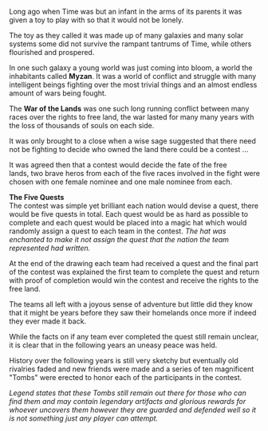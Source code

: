 Long ago when Time was but an infant in the arms of its parents it was given a toy to play with so that it would not be lonely.

The toy as they called it was made up of many galaxies and many solar systems some did not survive the rampant tantrums of Time, while others flourished and prospered.

In one such galaxy a young world was just coming into bloom, a world the inhabitants called **Myzan**. It was a world of conflict and struggle with many intelligent beings fighting over the most trivial things and an almost endless amount of wars being fought.

The **War of the Lands** was one such long running conflict between many races over the rights to free land, the war lasted for many many years with the loss of thousands of souls on each side.

It was only brought to a close when a wise sage suggested that there need not be fighting to decide who owned the land there could be a contest ...

It was agreed then that a contest would decide the fate of the free lands, two brave heros from each of the five races involved in the fight were chosen with one female nominee and one male nominee from each.

**The Five Quests**  
The contest was simple yet brilliant each nation would devise a quest, there would be five quests in total. Each quest would be as hard as possible to complete and each quest would be placed into a magic hat which would randomly assign a quest to each team in the contest. _The hat was enchanted to make it not assign the quest that the nation the team represented had written._

At the end of the drawing each team had received a quest and the final part of the contest was explained the first team to complete the quest and return with proof of completion would win the contest and receive the rights to the free land.

The teams all left with a joyous sense of adventure but little did they know that it might be years before they saw their homelands once more if indeed they ever made it back.

While the facts on if any team ever completed the quest still remain unclear, it is clear that in the following years an uneasy peace was held.

History over the following years is still very sketchy but eventually old rivalries faded and new friends were made and a series of ten magnificent "Tombs" were erected to honor each of the participants in the contest.

_Legend states that these Tombs still remain out there for those who can find them and may contain legendary artifacts and glorious rewards for whoever uncovers them however they are guarded and defended well so it is not something just any player can attempt._